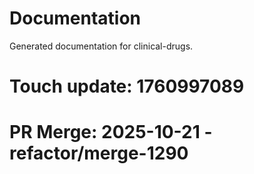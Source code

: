 # Documentation

Generated documentation for clinical-drugs.

# Touch update: 1760997089

# PR Merge: 2025-10-21 - refactor/merge-1290
